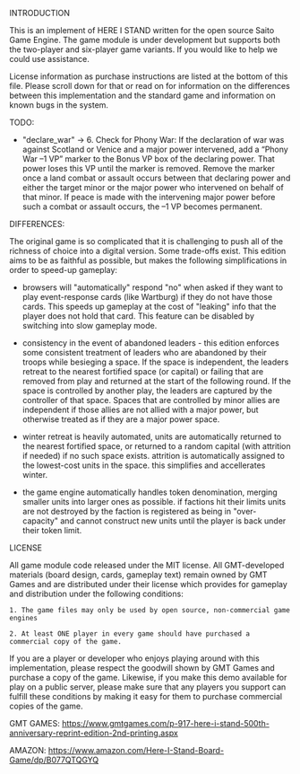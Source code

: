 INTRODUCTION

This is an implement of HERE I STAND written for the open source Saito Game 
Engine. The game module is under development but supports both the two-player 
and six-player game variants. If you would like to help we could use assistance.

License information as purchase instructions are listed at the bottom of this
file. Please scroll down for that or read on for information on the differences
between this implementation and the standard game and information on known bugs
in the system.


TODO:

- "declare_war" -> 6. Check for Phony War: If the declaration of war was against Scotland or Venice and a major power intervened, add a “Phony War –1 VP” marker to the Bonus VP box of the declaring power. That power loses this VP until the marker is removed. Remove the marker once a land combat or assault occurs between that declaring power and either the target minor or the major power who intervened on behalf of that minor. If peace is made with the intervening major power before such a combat or assault occurs, the –1 VP becomes permanent.


DIFFERENCES:

The original game is so complicated that it is challenging to push all of the 
richness of choice into a digital version. Some trade-offs exist. This edition
aims to be as faithful as possible, but makes the following simplifications in
order to speed-up gameplay:

 - browsers will "automatically" respond "no" when asked if they want to play 
   event-response cards (like Wartburg) if they do not have those cards. This 
   speeds up gameplay at the cost of "leaking" info that the player does not
   hold that card. This feature can be disabled by switching into slow gameplay
   mode.

 - consistency in the event of abandoned leaders - this edition enforces some
   consistent treatment of leaders who are abandoned by their troops while 
   besieging a space. If the space is independent, the leaders retreat to the 
   nearest fortified space (or capital) or failing that are removed from play 
   and returned at the start of the following round. If the space is controlled
   by another play, the leaders are captured by the controller of that space.
   Spaces that are controlled by minor allies are independent if those allies 
   are not allied with a major power, but otherwise treated as if they are 
   a major power space.

 - winter retreat is heavily automated, units are automatically returned to the
   nearest fortified space, or returned to a random capital (with attrition if
   needed) if no such space exists. attrition is automatically assigned to the 
   lowest-cost units in the space. this simplifies and accellerates winter.

 - the game engine automatically handles token denomination, merging smaller 
   units into larger ones as possible. if factions hit their limits units are
   not destroyed by the faction is registered as being in "over-capacity" and 
   cannot construct new units until the player is back under their token limit.



LICENSE

All game module code released under the MIT license. All GMT-developed materials 
(board design, cards, gameplay text) remain owned by GMT Games and are distributed 
under their license which provides for gameplay and distribution under the 
following conditions:

    1. The game files may only be used by open source, non-commercial game engines

    2. At least ONE player in every game should have purchased a commercial copy of the game.

If you are a player or developer who enjoys playing around with this implementation, 
please respect the goodwill shown by GMT Games and purchase a copy of the game. 
Likewise, if you make this demo available for play on a public server, please make 
sure that any players you support can fulfill these conditions by making it easy for 
them to purchase commercial copies of the game.

GMT GAMES:
https://www.gmtgames.com/p-917-here-i-stand-500th-anniversary-reprint-edition-2nd-printing.aspx

AMAZON:
https://www.amazon.com/Here-I-Stand-Board-Game/dp/B077QTQGYQ




